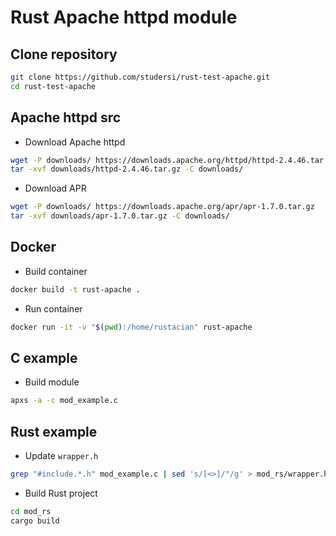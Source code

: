 Rust Apache httpd module
========================


Clone repository
----------------
```bash
git clone https://github.com/studersi/rust-test-apache.git
cd rust-test-apache
```



Apache httpd src
----------------
* Download Apache httpd
```bash
wget -P downloads/ https://downloads.apache.org/httpd/httpd-2.4.46.tar.gz
tar -xvf downloads/httpd-2.4.46.tar.gz -C downloads/
```
* Download APR
```bash
wget -P downloads/ https://downloads.apache.org/apr/apr-1.7.0.tar.gz
tar -xvf downloads/apr-1.7.0.tar.gz -C downloads/
```



Docker
------
* Build container
```bash
docker build -t rust-apache .
```
* Run container
```bash
docker run -it -v "$(pwd):/home/rustacian" rust-apache
```



C example
---------
* Build module
```bash
apxs -a -c mod_example.c
```



Rust example
------------
* Update `wrapper.h`
```bash
grep "#include.*.h" mod_example.c | sed 's/[<>]/"/g' > mod_rs/wrapper.h
```
* Build Rust project
```bash
cd mod_rs
cargo build
```
